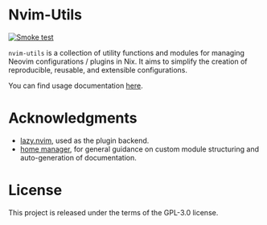 # Nvim-Utils

[![Smoke test](https://github.com/Toalaah/nvim-utils/actions/workflows/smoke-test.yml/badge.svg?branch=master)](https://github.com/Toalaah/nvim-utils/actions/workflows/smoke-test.yml)

`nvim-utils` is a collection of utility functions and modules for managing
Neovim configurations / plugins in Nix. It aims to simplify the creation of
reproducible, reusable, and extensible configurations.

You can find usage documentation [here](https://toalaah.github.io/nvim-utils).

# Acknowledgments

- [lazy.nvim](https://github.com/folke/lazy.nvim/), used as the plugin backend.
- [home manager](https://github.com/nix-community/home-manager), for general
  guidance on custom module structuring and auto-generation of documentation.

# License

This project is released under the terms of the GPL-3.0 license.
